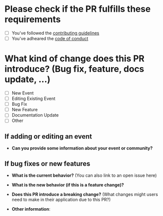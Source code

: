 # Please check if the PR fulfills these requirements

- [ ] You've followed the [contributing guidelines][contributing]
- [ ] You've adheared the [code of conduct][coc]

# What kind of change does this PR introduce? (Bug fix, feature, docs update, ...)

- [ ] New Event
- [ ] Editing Existing Event
- [ ] Bug Fix
- [ ] New Feature
- [ ] Documentation Update
- [ ] Other

## If adding or editing an event

* **Can you provide some information about your event or community?**


## If bug fixes or new features

* **What is the current behavior?** (You can also link to an open issue here)



* **What is the new behavior (if this is a feature change)?**



* **Does this PR introduce a breaking change?** (What changes might users need to make in their application due to this PR?)



* **Other information**:

[coc]: CODE_OF_CONDUCT.md "Code of Conduct"
[contributing]: CONTRIBUTING.md "Contributing"

